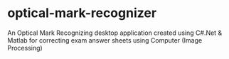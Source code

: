 # optical-mark-recognizer
An Optical Mark Recognizing desktop application created using C#.Net &amp; Matlab for correcting exam answer sheets using Computer (Image Processing)
